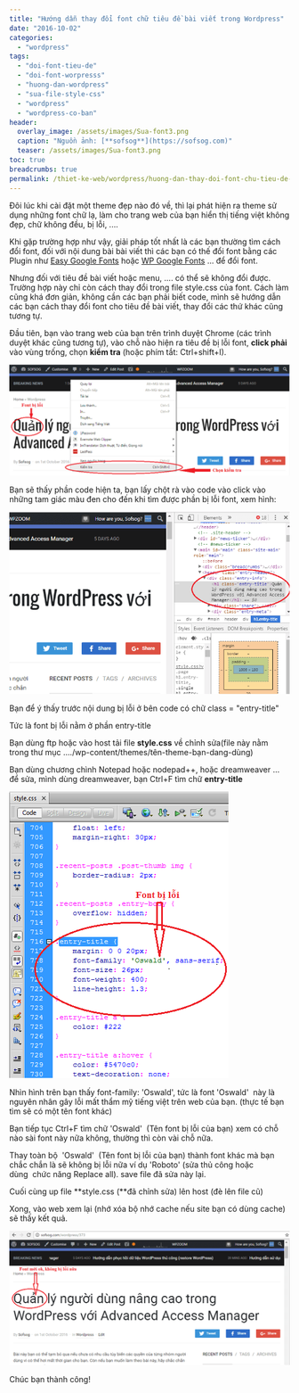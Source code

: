 ```yaml
---
title: "Hướng dẫn thay đổi font chữ tiêu đề bài viết trong Wordpress"
date: "2016-10-02"
categories: 
  - "wordpress"
tags: 
  - "doi-font-tieu-de"
  - "doi-font-worpresss"
  - "huong-dan-wordpress"
  - "sua-file-style-css"
  - "wordpress"
  - "wordpress-co-ban"
header:
  overlay_image: /assets/images/Sua-font3.png
  caption: "Nguồn ảnh: [**sofsog**](https://sofsog.com)" 
  teaser: /assets/images/Sua-font3.png
toc: true
breadcrumbs: true
permalink: /thiet-ke-web/wordpress/huong-dan-thay-doi-font-chu-tieu-de-bai-viet-trong-wordpress
---
```


Đôi lúc khi cài đặt một theme đẹp nào đó về, thì lại phát hiện ra theme sử dụng những font chữ lạ, làm cho trang web của bạn hiển thị tiếng việt không đẹp, chữ không đều, bị lỗi, ....

Khi gặp trường hợp như vậy, giải pháp tốt nhất là các bạn thường tìm cách đổi font, đối với nội dung bài bài viết thì các bạn có thế đổi font bằng các Plugin như [Easy Google Fonts](https://wordpress.org/plugins/easy-google-fonts/ "Easy Google Font") hoặc [WP Google Fonts](https://wordpress.org/plugins/wp-google-fonts/) ... để đổi font.

Nhưng đối với tiêu đề bài viết hoặc menu, .... có thể sẽ không đổi được. Trường hợp này chỉ còn cách thay đổi trong file style.css của font. Cách làm cũng khá đơn giản, không cần các bạn phải biết code, mình sẽ hướng dẫn các bạn cách thay đổi font cho tiêu đề bài viết, thay đổi các thứ khác cũng tương tự.

Đầu tiên, bạn vào trang web của bạn trên trình duyệt Chrome (các trình duyệt khác cũng tương tự), vào chỗ nào hiện ra tiêu đề bị lỗi font, **click phải** vào vùng trống, chọn **kiểm tra** (hoặc phím tắt: Ctrl+shift+I).

![sua-font1](/assets/images/Sua-font1.png)

Bạn sẽ thấy phần code hiện ta, bạn lấy chột rà vào code vào click vào những tam giác màu đen cho đến khi tìm được phần bị lỗi font, xem hình:

![sua-font2](/assets/images/Sua-font2.png)

Bạn để ý thấy trước nội dung bị lỗi ở bên code có chữ class = "entry-title"

Tức là font bị lỗi nằm ở phần entry-title

Bạn dùng ftp hoặc vào host tải file **style.css** về chỉnh sửa(file này nằm trong thư mục ..../wp-content/themes/tên-theme-bạn-dang-dùng)

Bạn dùng chương chình Notepad hoặc nodepad++, hoặc dreamweaver ... để sửa, mình dùng dreamweaver, bạn Ctrl+F tìm chữ **entry-title**

![sua-font3](/assets/images/Sua-font3.png)

Nhìn hình trên bạn thấy font-family: 'Oswald', tức là font 'Oswald'  này là nguyên nhân gây lỗi mất thẩm mỹ tiếng việt trên web của bạn. (thực tế bạn tìm sẽ có một tên font khác)

Bạn tiếp tục Ctrl+F tìm chữ 'Oswald'  (Tên font bị lỗi của bạn) xem có chỗ nào sài font này nữa không, thường thì còn vài chỗ nữa.

Thay toàn bộ  'Oswald'  (Tên font bị lỗi của bạn) thành font khác mà bạn chắc chắn là sẽ không bị lỗi nữa ví dụ 'Roboto' (sửa thủ công hoặc dùng  chức năng Replace all). save file đã sửa này lại.

Cuối cùng up file **style.css (**đã chỉnh sửa) lên host (đè lên file cũ)

Xong, vào web xem lại (nhớ xóa bộ nhớ cache nếu site bạn có dùng cache) sẽ thấy kết quả.

![sua-font4](/assets/images/Sua-font4.png)

Chúc bạn thành công!
